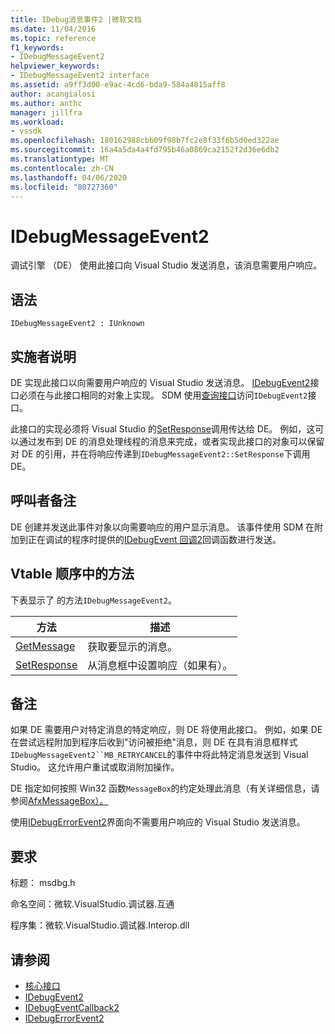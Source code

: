 ```yaml
---
title: IDebug消息事件2 |微软文档
ms.date: 11/04/2016
ms.topic: reference
f1_keywords:
- IDebugMessageEvent2
helpviewer_keywords:
- IDebugMessageEvent2 interface
ms.assetid: a9ff3d00-e9ac-4cd6-bda9-584a4815aff8
author: acangialosi
ms.author: anthc
manager: jillfra
ms.workload:
- vssdk
ms.openlocfilehash: 180162988cbb09f98b7fc2e8f33f6b5d0ed322ae
ms.sourcegitcommit: 16a4a5da4a4fd795b46a0869ca2152f2d36e6db2
ms.translationtype: MT
ms.contentlocale: zh-CN
ms.lasthandoff: 04/06/2020
ms.locfileid: "80727360"
---
```

# <a name="idebugmessageevent2"></a>IDebugMessageEvent2
调试引擎 （DE） 使用此接口向 Visual Studio 发送消息，该消息需要用户响应。

## <a name="syntax"></a>语法

```
IDebugMessageEvent2 : IUnknown
```

## <a name="notes-for-implementers"></a>实施者说明
 DE 实现此接口以向需要用户响应的 Visual Studio 发送消息。 [IDebugEvent2](../../../extensibility/debugger/reference/idebugevent2.md)接口必须在与此接口相同的对象上实现。 SDM 使用[查询接口](/cpp/atl/queryinterface)访问`IDebugEvent2`接口。

 此接口的实现必须将 Visual Studio 的[SetResponse](../../../extensibility/debugger/reference/idebugmessageevent2-setresponse.md)调用传达给 DE。 例如，这可以通过发布到 DE 的消息处理线程的消息来完成，或者实现此接口的对象可以保留对 DE 的引用，并在将响应传递到`IDebugMessageEvent2::SetResponse`下调用 DE。

## <a name="notes-for-callers"></a>呼叫者备注
 DE 创建并发送此事件对象以向需要响应的用户显示消息。 该事件使用 SDM 在附加到正在调试的程序时提供的[IDebugEvent 回调2](../../../extensibility/debugger/reference/idebugeventcallback2.md)回调函数进行发送。

## <a name="methods-in-vtable-order"></a>Vtable 顺序中的方法
 下表显示了 的方法`IDebugMessageEvent2`。

|方法|描述|
|------------|-----------------|
|[GetMessage](../../../extensibility/debugger/reference/idebugmessageevent2-getmessage.md)|获取要显示的消息。|
|[SetResponse](../../../extensibility/debugger/reference/idebugmessageevent2-setresponse.md)|从消息框中设置响应（如果有）。|

## <a name="remarks"></a>备注
 如果 DE 需要用户对特定消息的特定响应，则 DE 将使用此接口。 例如，如果 DE 在尝试远程附加到程序后收到"访问被拒绝"消息，则 DE 在具有消息框样式`IDebugMessageEvent2``MB_RETRYCANCEL`的事件中将此特定消息发送到 Visual Studio。 这允许用户重试或取消附加操作。

 DE 指定如何按照 Win32 函数`MessageBox`的约定处理此消息（有关详细信息，请参阅[AfxMessageBox）。](/cpp/mfc/reference/cstring-formatting-and-message-box-display#afxmessagebox)

 使用[IDebugErrorEvent2](../../../extensibility/debugger/reference/idebugerrorevent2.md)界面向不需要用户响应的 Visual Studio 发送消息。

## <a name="requirements"></a>要求
 标题： msdbg.h

 命名空间：微软.VisualStudio.调试器.互通

 程序集：微软.VisualStudio.调试器.Interop.dll

## <a name="see-also"></a>请参阅
- [核心接口](../../../extensibility/debugger/reference/core-interfaces.md)
- [IDebugEvent2](../../../extensibility/debugger/reference/idebugevent2.md)
- [IDebugEventCallback2](../../../extensibility/debugger/reference/idebugeventcallback2.md)
- [IDebugErrorEvent2](../../../extensibility/debugger/reference/idebugerrorevent2.md)
